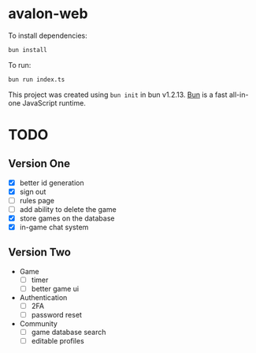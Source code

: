 # avalon-web

To install dependencies:

```bash
bun install
```

To run:

```bash
bun run index.ts
```

This project was created using `bun init` in bun v1.2.13. [Bun](https://bun.sh) is a fast all-in-one JavaScript runtime.


# TODO
## Version One
- [x] better id generation
- [x] sign out
- [ ] rules page
- [ ] add ability to delete the game
- [x] store games on the database
- [x] in-game chat system

## Version Two
- Game
    - [ ] timer
    - [ ] better game ui
- Authentication
    - [ ] 2FA
    - [ ] password reset
- Community
    - [ ] game database search
    - [ ] editable profiles
